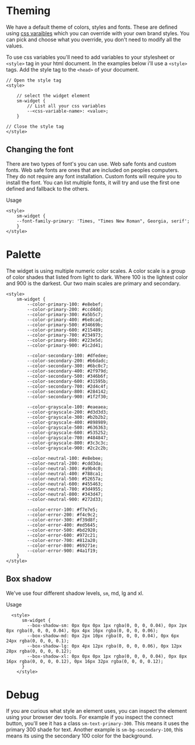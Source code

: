 # Theming

We have a default theme of colors, styles and fonts. These are defined using [css varaibles](https://developer.mozilla.org/en-US/docs/Web/CSS/Using_CSS_custom_properties) which you can override with your own brand styles. You can pick and choose what you override, you don't need to modify all the values.

To use css variables you'll need to add variables to your stylesheet or `<style>` tag in your html document. In the examples below i'll use a `<style>` tags. Add the style tag to the `<head>` of your document.

```
// Open the style tag
<style>

    // select the widget element
    sm-widget {
        // List all your css variables
        --<css-variable-name>: <value>;
    }

// Close the style tag
</style>
```

## Changing the font

There are two types of font's you can use. Web safe fonts and custom fonts. Web safe fonts are ones that are included on peoples computers. They do not require any font installation. Custom fonts will require you to install the font. You can list multiple fonts, it will try and use the first one defined and fallback to the others.

Usage

```
<style>
    sm-widget {
    --font-family-primary: 'Times, "Times New Roman", Georgia, serif';
    }
</style>
```

# Palette

The widget is using multiple numeric color scales. A color scale is a group of color shades that listed from light to dark. Where 100 is the lightest color and 900 is the darkest. Our two main scales are primary and secondary.

```
<style>
    sm-widget {
        --color-primary-100: #e8ebef;
        --color-primary-200: #ccd4dd;
        --color-primary-300: #a5b5c7;
        --color-primary-400: #6e8cad;
        --color-primary-500: #34669b;
        --color-primary-600: #215489;
        --color-primary-700: #234973;
        --color-primary-800: #223e5d;
        --color-primary-900: #1c2d41;

        --color-secondary-100: #dfedee;
        --color-secondary-200: #b6dadc;
        --color-secondary-300: #6bc0c7;
        --color-secondary-400: #2f979d;
        --color-secondary-500: #346b6f;
        --color-secondary-600: #31595b;
        --color-secondary-700: #2d4c4f;
        --color-secondary-800: #284142;
        --color-secondary-900: #1f2f30;

        --color-grayscale-100: #eaeaea;
        --color-grayscale-200: #d3d3d3;
        --color-grayscale-300: #b2b2b2;
        --color-grayscale-400: #898989;
        --color-grayscale-500: #636363;
        --color-grayscale-600: #535252;
        --color-grayscale-700: #484847;
        --color-grayscale-800: #3c3c3c;
        --color-grayscale-900: #2c2c2b;

        --color-neutral-100: #e8ebee;
        --color-neutral-200: #cdd3da;
        --color-neutral-300: #a9b4c0;
        --color-neutral-400: #788ca1;
        --color-neutral-500: #52657a;
        --color-neutral-600: #455463;
        --color-neutral-700: #3d4955;
        --color-neutral-800: #343d47;
        --color-neutral-900: #272d33;

        --color-error-100: #f7e7e5;
        --color-error-200: #f4c9c2;
        --color-error-300: #f39d8f;
        --color-error-400: #ed5645;
        --color-error-500: #bd2920;
        --color-error-600: #972c21;
        --color-error-700: #812a20;
        --color-error-800: #69271e;
        --color-error-900: #4a1f19;
    }
</style>
```

## Box shadow

We've use four different shadow levels, `sm`, md, lg and xl.

Usage

```
  <style>
      sm-widget {
        --box-shadow-sm: 0px 0px 0px 1px rgba(0, 0, 0, 0.04), 0px 2px 8px rgba(0, 0, 0, 0.04), 0px 4px 16px rgba(0, 0, 0, 0.06);
        --box-shadow-md: 0px 2px 10px rgba(0, 0, 0, 0.04), 0px 6px 24px rgba(0, 0, 0, 0.1);
        --box-shadow-lg: 0px 4px 12px rgba(0, 0, 0, 0.06), 0px 12px 28px rgba(0, 0, 0, 0.12);
        --box-shadow-xl: 0px 0px 0px 1px rgba(0, 0, 0, 0.04), 0px 8px 16px rgba(0, 0, 0, 0.12), 0px 16px 32px rgba(0, 0, 0, 0.12);
      }
    </style>
```

# Debug

If you are curious what style an element uses, you can inspect the element using your browser dev tools. For example if you inspect the connect button, you'll see it has a class `sm-text-primary-300`. This means it uses the primary 300 shade for text. Another example is `sm-bg-secondary-100`, this means its using the secondary 100 color for the background.
